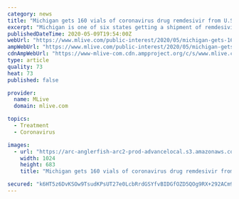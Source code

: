 ```yaml
---
category: news
title: "Michigan gets 160 vials of coronavirus drug remdesivir from U.S. government"
excerpt: "Michigan is one of six states getting a shipment of remdesivir, a drug that has shown to help coronavirus patients recover faster in preliminary trials. The U.S. Department of Health and Human Services is shipping 40 cases of the drug – each case containing 40 vials – to Michigan,"
publishedDateTime: 2020-05-09T19:54:00Z
webUrl: "https://www.mlive.com/public-interest/2020/05/michigan-gets-160-vials-of-coronavirus-drug-remdesivir-from-us-government.html"
ampWebUrl: "https://www.mlive.com/public-interest/2020/05/michigan-gets-160-vials-of-coronavirus-drug-remdesivir-from-us-government.html?outputType=amp"
cdnAmpWebUrl: "https://www-mlive-com.cdn.ampproject.org/c/s/www.mlive.com/public-interest/2020/05/michigan-gets-160-vials-of-coronavirus-drug-remdesivir-from-us-government.html?outputType=amp"
type: article
quality: 73
heat: 73
published: false

provider:
  name: MLive
  domain: mlive.com

topics:
  - Treatment
  - Coronavirus

images:
  - url: "https://arc-anglerfish-arc2-prod-advancelocal.s3.amazonaws.com/public/Y7RRJLSEQBDX5HRIKCUZHEK3OE.jpg"
    width: 1024
    height: 683
    title: "Michigan gets 160 vials of coronavirus drug remdesivir from U.S. government"

secured: "k6HT5z6DvKSOw9TsudKPsUT27e0LcbRrdGSYfvBIDGfOZD5QOg9RX+292ACm9XrBtnPQZXg9W6+2O1ZFHdxZiHeA6UbnTm8Yxi2IPn48f+5kd8NQqDqh0u+1kEoNWV8XbB0rcC2aRpfAtP0DusXf+RCcfh+LFaUhNUEBTT1IzYeaBbaRx7+Le9QeiOgLhlRk8flySMHDApDyvXupb0CEM72qbhd8R8vLe+A2FJ/cbrxzkU4eITYSI0TIuNUroSmVE8r1MzPVY/eRw/0aoJ0vGuWyayRNhYGsu+lJlxl9pSdqh3YYdJNTAMlzQTdJ2TLI84QW7f1u+zq+OL1CXfzmO/G4rS2d7NJLCBOBvR0tPk1kXsvufWW5EOkhkwCUZjmENfF55Uatoh1EVBlwidXDp8yPPYtPldrM6kAPFG2NKq1nydrZHdH13n08uguXwMO0YrVjavCb4p3mhqL8qgk7u9/iHQnjUi+fCETp+akdhmA=;Lih1dmdFkFDEIpRT/t8aZQ=="
---
```


